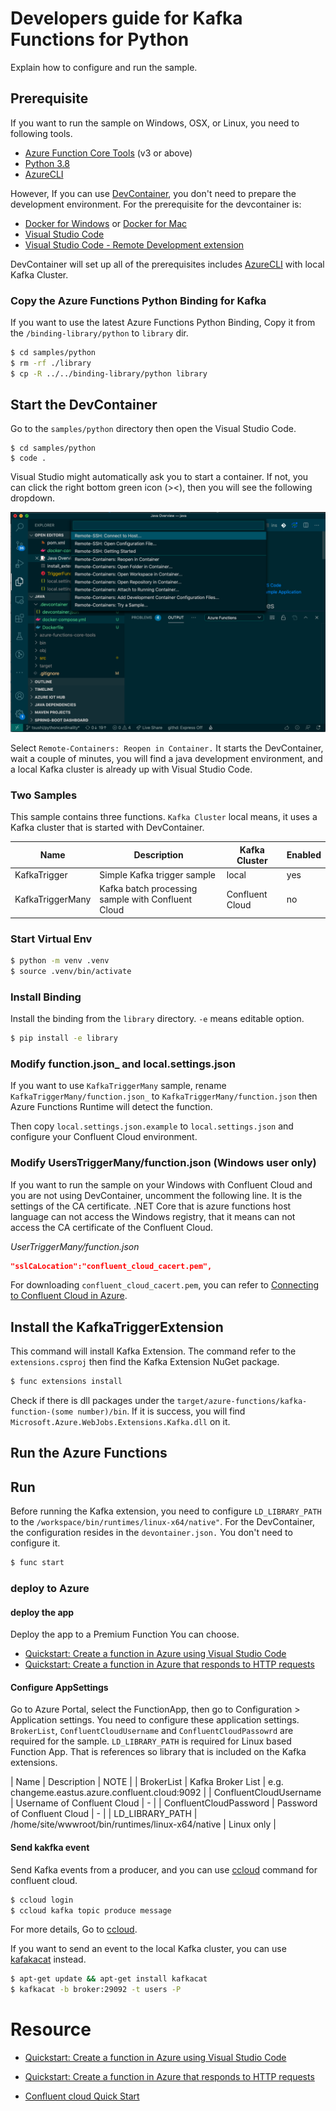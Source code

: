 # Developers guide for Kafka Functions for Python

Explain how to configure and run the sample.

## Prerequisite

If you want to run the sample on Windows, OSX, or Linux, you need to following tools.

* [Azure Function Core Tools](https://github.com/Azure/azure-functions-core-tools) (v3 or above)
* [Python 3.8](https://www.python.org/downloads/release/python-381/)
* [AzureCLI](https://docs.microsoft.com/en-us/cli/azure/install-azure-cli?view=azure-cli-latest)

However, If you can use [DevContainer](https://code.visualstudio.com/docs/remote/containers), you don't need to prepare the development environment. For the prerequisite for the devcontainer is:

* [Docker for Windows](https://docs.docker.com/docker-for-windows/) or [Docker for Mac](https://docs.docker.com/docker-for-mac/install/)
* [Visual Studio Code](https://code.visualstudio.com/)
* [Visual Studio Code - Remote Development extension](https://marketplace.visualstudio.com/items?itemName=ms-vscode-remote.vscode-remote-extensionpack)

DevContainer will set up all of the prerequisites includes [AzureCLI](https://docs.microsoft.com/en-us/cli/azure/install-azure-cli?view=azure-cli-latest) with local Kafka Cluster.

### Copy the Azure Functions Python Binding for Kafka

If you want to use the latest Azure Functions Python Binding, Copy it from the `/binding-library/python` to `library` dir.

```bash
$ cd samples/python
$ rm -rf ./library
$ cp -R ../../binding-library/python library
```

## Start the DevContainer

Go to the `samples/python` directory then open the Visual Studio Code.

```
$ cd samples/python
$ code .
```

Visual Studio might automatically ask you to start a container. If not, you can click the right bottom green icon (><), then you will see the following dropdown.

![Remote Container](../../docs/images/RemoteContainer.png)

Select `Remote-Containers: Reopen in Container.` It starts the DevContainer, wait a couple of minutes, you will find a java development environment, and a local Kafka cluster is already up with Visual Studio Code.

### Two Samples

This sample contains three functions. `Kafka Cluster` local means, it uses a Kafka cluster that is started with DevContainer.

| Name | Description | Kafka Cluster| Enabled |
| ----- | --------------- | -------| ---|
| KafkaTrigger | Simple Kafka trigger sample | local | yes |
| KafkaTriggerMany | Kafka batch processing sample with Confluent Cloud | Confluent Cloud | no |

### Start Virtual Env

```bash
$ python -m venv .venv
$ source .venv/bin/activate
```

### Install Binding

Install the binding from the `library` directory. `-e` means editable option.

```bash
$ pip install -e library
```

### Modify function.json_ and local.settings.json

If you want to use `KafkaTriggerMany` sample, rename `KafkaTriggerMany/function.json_` to `KafkaTriggerMany/function.json` then Azure Functions Runtime will detect the function.

Then copy `local.settings.json.example` to `local.settings.json` and configure your Confluent Cloud environment.

### Modify UsersTriggerMany/function.json (Windows user only)

If you want to run the sample on your Windows with Confluent Cloud and you are not using DevContainer, uncomment the following line. It is the settings of the CA certificate. .NET Core that is azure functions host language can not access the Windows registry, that it means can not access the CA certificate of the Confluent Cloud.

_UserTriggerMany/function.json_

```json
"sslCaLocation":"confluent_cloud_cacert.pem",
```

For downloading `confluent_cloud_cacert.pem`, you can refer to [Connecting to Confluent Cloud in Azure](https://github.com/Azure/azure-functions-kafka-extension#connecting-to-confluent-cloud-in-azure).

## Install the KafkaTriggerExtension

This command will install Kafka Extension. The command refer to the `extensions.csproj` then find the Kafka Extension NuGet package.

```bash
$ func extensions install
```

Check if there is dll packages under the `target/azure-functions/kafka-function-(some number)/bin`. If it is success, you will find `Microsoft.Azure.WebJobs.Extensions.Kafka.dll` on it. 

## Run the Azure Functions

## Run 

Before running the Kafka extension, you need to configure `LD_LIBRARY_PATH` to the `/workspace/bin/runtimes/linux-x64/native"`. For the DevContainer, the configuration resides in the `devontainer.json.` You don't need to configure it.

```bash
$ func start
```

### deploy to Azure

#### deploy the app

Deploy the app to a Premium Function You can choose.

* [Quickstart: Create a function in Azure using Visual Studio Code](https://docs.microsoft.com/en-us/azure/azure-functions/functions-create-first-function-vs-code?pivots=programming-language-python)
* [Quickstart: Create a function in Azure that responds to HTTP requests](https://docs.microsoft.com/en-us/azure/azure-functions/functions-create-first-azure-function-azure-cli?tabs=bash%2Cbrowser&pivots=programming-language-python)

#### Configure AppSettings

Go to Azure Portal, select the FunctionApp, then go to Configuration > Application settings. You need to configure these application settings. `BrokerList`, `ConfluentCloudUsername` and `ConfluentCloudPassowrd` are required for the sample. 
`LD_LIBRARY_PATH` is required for Linux based Function App. That is references so library that is included on the Kafka extensions. 

| Name | Description | NOTE |
| BrokerList | Kafka Broker List | e.g. changeme.eastus.azure.confluent.cloud:9092 |
| ConfluentCloudUsername | Username of Confluent Cloud | - |
| ConfluentCloudPassword | Password of Confluent Cloud | - |
| LD_LIBRARY_PATH | /home/site/wwwroot/bin/runtimes/linux-x64/native | Linux only |

#### Send kakfka event

Send Kafka events from a producer, and you can use [ccloud](https://docs.confluent.io/current/cloud/cli/index.html) command for confluent cloud.

```bash
$ ccloud login
$ ccloud kafka topic produce message
```

For more details, Go to [ccloud](https://docs.confluent.io/current/cloud/cli/command-reference/ccloud.html).

If you want to send an event to the local Kafka cluster, you can use
[kafakacat](https://docs.confluent.io/current/app-development/kafkacat-usage.html) instead.

```bash
$ apt-get update && apt-get install kafkacat
$ kafkacat -b broker:29092 -t users -P
```

# Resource

* [Quickstart: Create a function in Azure using Visual Studio Code](https://docs.microsoft.com/en-us/azure/azure-functions/functions-create-first-function-vs-code?pivots=programming-language-python)
* [Quickstart: Create a function in Azure that responds to HTTP requests](https://docs.microsoft.com/en-us/azure/azure-functions/functions-create-first-azure-function-azure-cli?tabs=bash%2Cbrowser&pivots=programming-language-python)

* [Confluent cloud Quick Start](https://docs.confluent.io/current/quickstart/cloud-quickstart/index.html#cloud-quickstart)

